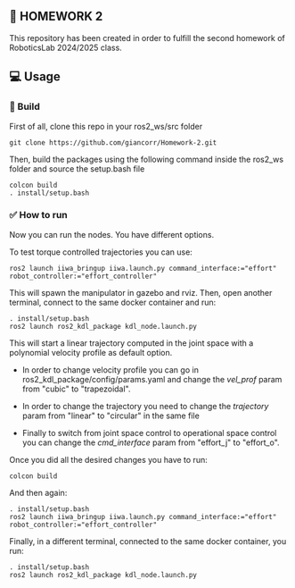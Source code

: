 ##      📔 HOMEWORK 2
This repository has been created in order to fulfill the second homework of RoboticsLab 2024/2025 class. 

## 💻 Usage 
###      🔨 Build
First of all, clone this repo in your ros2_ws/src folder
```
git clone https://github.com/giancorr/Homework-2.git
```
Then, build the packages using the following command inside the ros2_ws folder and source the setup.bash file 
```
colcon build
. install/setup.bash
```
### ✅ How to run
Now you can run the nodes. You have different options.

 To test torque controlled trajectories you can use:
   ```
ros2 launch iiwa_bringup iiwa.launch.py command_interface:="effort" robot_controller:="effort_controller"
   ```
This will spawn the manipulator in gazebo and rviz. 
Then, open another terminal, connect to the same docker container and run:
   ```
   . install/setup.bash
   ros2 launch ros2_kdl_package kdl_node.launch.py
   ```
This will start a linear trajectory computed in the joint space with a polynomial velocity profile as default option.

 - In order to change velocity profile you can go in ros2_kdl_package/config/params.yaml 
and change the _vel_prof_ param from "cubic" to "trapezoidal".

 - In order to change the trajectory you need to change the _trajectory_ param from "linear" to "circular" in the same file 

 - Finally to switch from joint space control to operational space control you can change the _cmd_interface_ param from "effort_j" to "effort_o".

  Once you did all the desired changes you have to run:
   ```
   colcon build
   ```
And then again:
   ```
   . install/setup.bash
   ros2 launch iiwa_bringup iiwa.launch.py command_interface:="effort" robot_controller:="effort_controller"
   ```
Finally, in a different terminal, connected to the same docker container, you run:
   ```
   . install/setup.bash
   ros2 launch ros2_kdl_package kdl_node.launch.py
   ```
